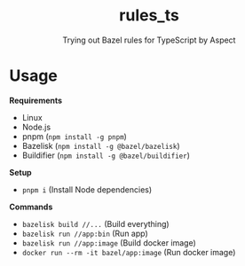 <div align="center">
  <h1>rules_ts</h1>
  <p>Trying out Bazel rules for TypeScript by Aspect</p>
</div>

# Usage

**Requirements**

- Linux
- Node.js
- pnpm (`npm install -g pnpm`)
- Bazelisk (`npm install -g @bazel/bazelisk`)
- Buildifier (`npm install -g @bazel/buildifier`)

**Setup**

- `pnpm i` (Install Node dependencies)

**Commands**

- `bazelisk build //...` (Build everything)
- `bazelisk run //app:bin` (Run app)
- `bazelisk run //app:image` (Build docker image)
- `docker run --rm -it bazel/app:image` (Run docker image)
